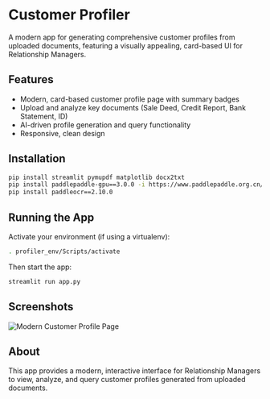 # Customer Profiler

A modern app for generating comprehensive customer profiles from uploaded documents, featuring a visually appealing, card-based UI for Relationship Managers.

## Features
- Modern, card-based customer profile page with summary badges
- Upload and analyze key documents (Sale Deed, Credit Report, Bank Statement, ID)
- AI-driven profile generation and query functionality
- Responsive, clean design

## Installation

```bash
pip install streamlit pymupdf matplotlib docx2txt
pip install paddlepaddle-gpu==3.0.0 -i https://www.paddlepaddle.org.cn/packages/stable/cu118/
pip install paddleocr==2.10.0
```

## Running the App

Activate your environment (if using a virtualenv):
```bash
. profiler_env/Scripts/activate
```

Then start the app:
```bash
streamlit run app.py
```

## Screenshots

![Modern Customer Profile Page](screenshot.png)

## About
This app provides a modern, interactive interface for Relationship Managers to view, analyze, and query customer profiles generated from uploaded documents.